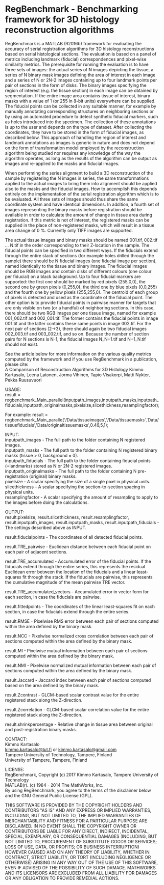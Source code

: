 # RegBenchmark - Benchmarking framework for 3D histology reconstruction algorithms

RegBenchmark is a MATLAB (R2016b) framework for evaluating the accuracy of serial registration algorithms for 3D histology reconstructions based on serial histological sections. The evaluation is based on a panel of metrics including landmark (fiducial) correspondences and pixel-wise similarity metrics. The prerequisite for running the evaluation is to have three sets of images: the actual series of N images depicting the tissue, a series of N binary mask images defining the area of interest in each image and a series of N or 2N-2 images containing up to four landmark points per pair of sections in the form of disks. The binary images specifying the region of interest (e.g. the tissue section) in each image can be obtained by segmentation. If the entire image area contains tissue of interest, binary masks with a value of 1 (or 255 in 8-bit units) everywhere can be supplied. The fiducial points can be collected in any suitable manner, for example by manually annotating corresponding structures on neighboring sections or by using an automated procedure to detect synthetic fiducial markers, such as holes introduced into the specimen. The collection of these annotations is up to the user and depends on the type of dataset. After collecting the coordinates, they have to be stored in the form of fiducial images, as described below. This approach of handling the region of interest and landmark annotations as images is generic in nature and does not depend on the form of transformation model employed by the reconstruction algorithm being studied nor requires any knowledge of the way the algorithm operates, as long as the results of the algorithm can be output as images and re-applied to the masks and fiducial images. 

When performing the series alignment to build a 3D reconstruction of the sample by registering the N images in series, the same transformations applied to the actual images to bring them into alignment should be applied also to the masks and the fiducial images. How to accomplish this depends entirely on the implementation of the serial registration algorithm which is to be evaluated. All three sets of images should thus share the same coordinate system and have identical dimensions. In addition, a fourth set of images representing the binary masks before registration should be available in order to calculate the amount of change in tissue area during registration. If this metric is not of interest, the registered masks can be supplied in the place of non-registered masks, which will result in a tissue area change of 0 %. Currently only TIFF images are supported.

The actual tissue images and binary masks should be named 001.tif, 002.tif ... N.tif in the order corresponding to their Z-location in the sample. The fiducial points can be specified in two different ways. If the fiducials extend through the entire stack of sections (for example holes drilled through the sample) there should be N fiducial images (one fiducial image per section), named identically to the tissue and binary images. The fiducial images should be RGB images and contain disks of different colours (one colour per fiducial) on a black background. Up to four fiducial markers are supported: the first one should be marked by red pixels (255,0,0), the second one by green pixels (0,255,0), the third one by blue pixels (0,0,255) and the fourth one by yellow pixels (255,255,0). The centroid of each group of pixels is detected and used as the coordinate of the fiducial point. The other option is to provide fiducial points in pairwise manner for targets that are only visible on two (or a handful) of neighboring sections. In this case, there should be two RGB images per one tissue image, named for example 001_002.tif and 002_001.tif. The former contains the fiducial points in image 001.tif and the latter contains these same points in image 002.tif. For the next pair of sections (2->3), there should again be two fiducial images 002_003.tif and 003_002.tif, and so on. Because the number of section pairs for N sections is N-1, the fiducial images N_N+1.tif and N+1_N.tif should not exist.

See the article below for more information on the various quality metrics computed by the framework and if you use RegBenchmark in a publication, please cite:  
A Comparison of Reconstruction Algorithms for 3D Histology
Kimmo Kartasalo, Leena Latonen, Jorma Vihinen, Tapio Visakorpi, Matti Nykter, Pekka Ruusuvuori

USAGE:  
result = regbenchmark_Main_parallel(inputpath_images,inputpath_masks,inputpath_fiducials,inputpath_originalmasks,pixelsize,slicethickness,resamplingfactor);

For example:
result = regbenchmark_Main_paralle('/Data/tissueimages','/Data/tissuemasks','Data/tissuefiducials','Data/originaltissuemasks',0.46,5,1);

INPUT:  
inputpath_images - The full path to the folder containing N registered images.  
inputpath_masks - The full path to the folder containing N registered binary masks (tissue > 0, background = 0).  
inputpath_fiducials - The full path to the folder containing fiducial points (=landmarks) stored as N or 2N-2 registered images.  
inputpath_originalmasks - The full path to the folder containing N pre-registration (original) binary masks.  
pixelsize - A scalar specifying the size of a single pixel in physical units.  
slicethickness - A scalar specifying the section-to-section spacing in physical units.  
resamplingfactor - A scalar specifying the amount of resampling to apply to the images before doing the calculations.  

OUTPUT:  
result.pixelsize, result.slicethickness, result.resamplingfactor, result.inputpath_images, result.inputpath_masks, result.inputpath_fiducials - The settings described above as INPUT.  

result.fiducialpoints - The coordinates of all detected fiducial points.  

result.TRE_pairwise - Euclidean distance between each fiducial point on each pair of adjacent sections.  

result.TRE_accumulated - Accumulated error of the fiducial points. If the fiducials extend through the entire series, this represents the residual Euclidean error between the location of the fiducials and a linear least-squares fit through the stack. If the fiducials are pairwise, this represents the cumulative magnitude of the mean pairwise TRE vector.  

result.TRE_accumulated_vectors - Accumulated error in vector form for each section, in case the fiducials are pairwise.

result.fittedpoints - The coordinates of the linear least-squares fit on each section, in case the fiducials extend through the entire series.

result.RMSE - Pixelwise RMS error between each pair of sections computed within the area defined by the binary mask.  

result.NCC - Pixelwise normalized cross correlation between each pair of sections computed within the area defined by the binary mask. 

result.MI - Pixelwise mutual information between each pair of sections computed within the area defined by the binary mask.

result.NMI - Pixelwise normalized mutual information between each pair of sections computed within the area defined by the binary mask.

result.Jaccard - Jaccard index between each pair of sections computed based on the area defined by the binary mask. 

result.Zcontrast - GLCM-based scalar contrast value for the entire registered stack along the Z-direction.  

result.Zcorrelation - GLCM-based scalar correlation value for the entire registered stack along the Z-direction.  

result.shrinkpercentage - Relative change in tissue area between original and post-registration binary masks.  

CONTACT:  
Kimmo Kartasalo  
kimmo.kartasalo@tut.fi or kimmo.kartasalo@gmail.com  
Tampere University of Technology, Tampere, Finland  
University of Tampere, Tampere, Finland  

LICENSE:  
RegBenchmark, Copyright (c) 2017 Kimmo Kartasalo, Tampere University of Technology  
MATLAB(r). (c) 1984 - 2014 The MathWorks, Inc.  
By using RegBenchmark, you agree to the terms of the disclaimer below and
the GNU General Public License (GPL).

THIS SOFTWARE IS PROVIDED BY THE COPYRIGHT HOLDERS AND CONTRIBUTORS "AS IS" 
AND ANY EXPRESS OR IMPLIED WARRANTIES, INCLUDING, BUT NOT LIMITED TO, 
THE IMPLIED WARRANTIES OF MERCHANTABILITY AND FITNESS FOR A PARTICULAR 
PURPOSE ARE DISCLAIMED. IN NO EVENT SHALL THE COPYRIGHT OWNER OR CONTRIBUTORS 
BE LIABLE FOR ANY DIRECT, INDIRECT, INCIDENTAL, SPECIAL, EXEMPLARY, OR 
CONSEQUENTIAL DAMAGES (INCLUDING, BUT NOT LIMITED TO, PROCUREMENT OF 
SUBSTITUTE GOODS OR SERVICES; LOSS OF USE, DATA, OR PROFITS; OR BUSINESS INTERRUPTION) 
HOWEVER CAUSED AND ON ANY THEORY OF LIABILITY, WHETHER IN CONTRACT, STRICT LIABILITY, 
OR TORT (INCLUDING NEGLIGENCE OR OTHERWISE) ARISING IN ANY WAY OUT OF THE USE OF THIS 
SOFTWARE, EVEN IF ADVISED OF THE POSSIBILITY OF SUCH DAMAGE. 
MATHWORKS AND ITS LICENSORS ARE EXCLUDED FROM ALL LIABILITY FOR DAMAGES OR 
ANY OBLIGATION TO PROVIDE REMEDIAL ACTIONS.
